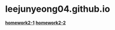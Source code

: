 # leejunyeong04.github.io
[**homework2-1**](https://leejunyeong04.github.io/homework2-1.html)
[**homework2-2**](https://leejunyeong04.github.io/homework2-2.html)
